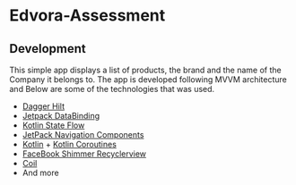 # Edvora-Assessment

## Development

This simple app displays a list of products, the brand and the name of the Company it belongs to. The app is developed following MVVM architecture and Below are some of the technologies that was used. 

- [Dagger Hilt](https://dagger.dev/hilt/)
- [Jetpack DataBinding](https://developer.android.com/topic/libraries/data-binding)
- [Kotlin State Flow](https://developer.android.com/kotlin/flow/stateflow-and-sharedflow)
- [JetPack Navigation Components](https://developer.android.com/guide/navigation/navigation-getting-started)
- [Kotlin](https://kotlinlang.org/) + [Kotlin Coroutines](https://kotlinlang.org/docs/reference/coroutines-overview.html)
- [FaceBook Shimmer Recyclerview](https://facebook.github.io/shimmer-android/)
- [Coil](https://github.com/coil-kt/coil)
- And more


